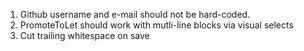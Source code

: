 1. Github username and e-mail should not be hard-coded.
2. PromoteToLet should work with mutli-line blocks via visual selects
3. Cut trailing whitespace on save
